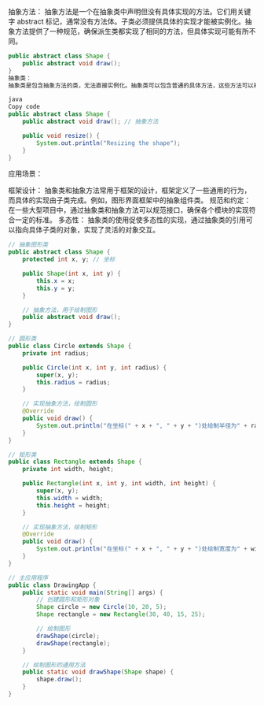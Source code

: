 抽象方法：
抽象方法是一个在抽象类中声明但没有具体实现的方法。它们用关键字 abstract 标记，通常没有方法体。子类必须提供具体的实现才能被实例化。抽象方法提供了一种规范，确保派生类都实现了相同的方法，但具体实现可能有所不同。

```java
public abstract class Shape {
    public abstract void draw();
}
抽象类：
抽象类是包含抽象方法的类，无法直接实例化。抽象类可以包含普通的具体方法，这些方法可以被子类继承或覆盖。抽象类提供了一种模板，定义了共同的行为，但要求具体的子类实现某些细节。

java
Copy code
public abstract class Shape {
    public abstract void draw(); // 抽象方法

    public void resize() {
        System.out.println("Resizing the shape");
    }
}
```
应用场景：

框架设计： 抽象类和抽象方法常用于框架的设计，框架定义了一些通用的行为，而具体的实现由子类完成。例如，图形界面框架中的抽象组件类。
规范和约定： 在一些大型项目中，通过抽象类和抽象方法可以规范接口，确保各个模块的实现符合一定的标准。
多态性： 抽象类的使用促使多态性的实现，通过抽象类的引用可以指向具体子类的对象，实现了灵活的对象交互。

```java
// 抽象图形类
public abstract class Shape {
    protected int x, y; // 坐标

    public Shape(int x, int y) {
        this.x = x;
        this.y = y;
    }

    // 抽象方法，用于绘制图形
    public abstract void draw();
}

// 圆形类
public class Circle extends Shape {
    private int radius;

    public Circle(int x, int y, int radius) {
        super(x, y);
        this.radius = radius;
    }

    // 实现抽象方法，绘制圆形
    @Override
    public void draw() {
        System.out.println("在坐标(" + x + ", " + y + ")处绘制半径为" + radius + "的圆形");
    }
}

// 矩形类
public class Rectangle extends Shape {
    private int width, height;

    public Rectangle(int x, int y, int width, int height) {
        super(x, y);
        this.width = width;
        this.height = height;
    }

    // 实现抽象方法，绘制矩形
    @Override
    public void draw() {
        System.out.println("在坐标(" + x + ", " + y + ")处绘制宽度为" + width + "，高度为" + height + "的矩形");
    }
}

// 主应用程序
public class DrawingApp {
    public static void main(String[] args) {
        // 创建圆形和矩形对象
        Shape circle = new Circle(10, 20, 5);
        Shape rectangle = new Rectangle(30, 40, 15, 25);

        // 绘制图形
        drawShape(circle);
        drawShape(rectangle);
    }

    // 绘制图形的通用方法
    public static void drawShape(Shape shape) {
        shape.draw();
    }
}
```